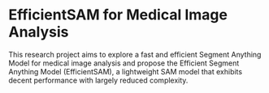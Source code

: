 # EfficientSAM for Medical Image Analysis
This research project aims to explore a fast and efficient Segment Anything Model for medical image analysis and propose the Efficient Segment Anything Model (EfficientSAM), a lightweight SAM model that exhibits decent performance with largely reduced complexity.
